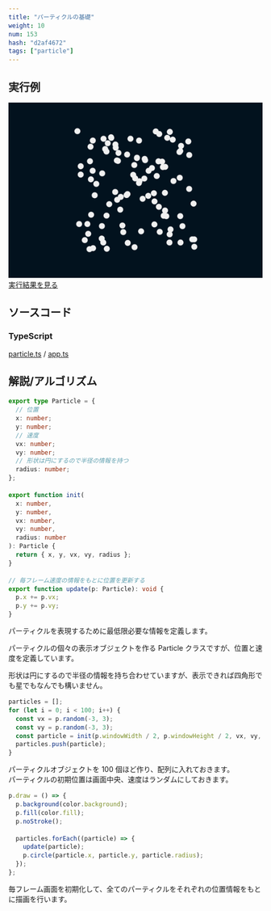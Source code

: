 ```yaml
---
title: "パーティクルの基礎"
weight: 10
num: 153
hash: "d2af4672"
tags: ["particle"]
---
```


## 実行例

![](./static/images/d2af4672/0.png)
[実行結果を見る](./static/play/d2af4672/index.html)

## ソースコード

### TypeScript

[particle.ts](./static/code/d2af4672/particle.ts) / [app.ts](./static/code/d2af4672/app.ts)

## 解説/アルゴリズム

```typescript
export type Particle = {
  // 位置
  x: number;
  y: number;
  // 速度
  vx: number;
  vy: number;
  // 形状は円にするので半径の情報を持つ
  radius: number;
};

export function init(
  x: number,
  y: number,
  vx: number,
  vy: number,
  radius: number
): Particle {
  return { x, y, vx, vy, radius };
}

// 毎フレーム速度の情報をもとに位置を更新する
export function update(p: Particle): void {
  p.x += p.vx;
  p.y += p.vy;
}
```

パーティクルを表現するために最低限必要な情報を定義します。

パーティクルの個々の表示オブジェクトを作る Particle クラスですが、位置と速度を定義しています。

形状は円にするので半径の情報を持ち合わせていますが、表示できれば四角形でも星でもなんでも構いません。

```typescript
particles = [];
for (let i = 0; i < 100; i++) {
  const vx = p.random(-3, 3);
  const vy = p.random(-3, 3);
  const particle = init(p.windowWidth / 2, p.windowHeight / 2, vx, vy, 30);
  particles.push(particle);
}
```

パーティクルオブジェクトを 100 個ほど作り、配列に入れておきます。  
パーティクルの初期位置は画面中央、速度はランダムにしておきます。

```typescript
p.draw = () => {
  p.background(color.background);
  p.fill(color.fill);
  p.noStroke();

  particles.forEach((particle) => {
    update(particle);
    p.circle(particle.x, particle.y, particle.radius);
  });
};
```

毎フレーム画面を初期化して、全てのパーティクルをそれぞれの位置情報をもとに描画を行います。

